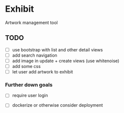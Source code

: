 # Exhibit

Artwork management tool

## TODO

- [ ] use bootstrap with list and other detail views
- [ ] add search navigation
- [ ] add image in update + create views (use whitenoise)
- [ ] add some css
- [ ] let user add artwork to exhibit

### Further down goals

- [ ] require user login
- [ ] dockerize or otherwise consider deployment


